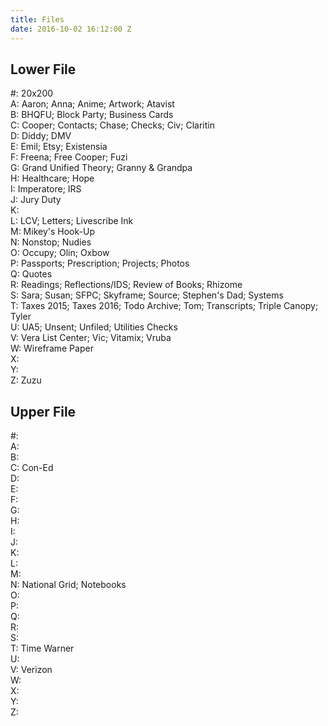 ```yaml
---
title: Files
date: 2016-10-02 16:12:00 Z
---
```


## Lower File

#: 20x200  
A: Aaron; Anna; Anime; Artwork; Atavist  
B: BHQFU; Block Party; Business Cards  
C: Cooper; Contacts; Chase; Checks; Civ; Claritin  
D: Diddy; DMV  
E: Emil; Etsy; Existensia  
F: Freena; Free Cooper; Fuzi  
G: Grand Unified Theory; Granny & Grandpa  
H: Healthcare; Hope  
I: Imperatore; IRS  
J: Jury Duty  
K:  
L: LCV; Letters; Livescribe Ink  
M: Mikey's Hook-Up  
N: Nonstop; Nudies  
O: Occupy; Olin; Oxbow  
P: Passports; Prescription; Projects; Photos  
Q: Quotes  
R: Readings; Reflections/IDS; Review of Books; Rhizome  
S: Sara; Susan; SFPC; Skyframe; Source; Stephen's Dad; Systems  
T: Taxes 2015; Taxes 2016; Todo Archive; Tom; Transcripts; Triple Canopy; Tyler  
U: UA5; Unsent; Unfiled; Utilities Checks  
V: Vera List Center; Vic; Vitamix; Vruba  
W: Wireframe Paper  
X:  
Y:  
Z: Zuzu  

## Upper File

#:  
A:  
B:  
C: Con-Ed  
D:  
E:  
F:  
G:  
H:  
I:  
J:  
K:  
L:  
M:  
N: National Grid; Notebooks  
O:  
P:  
Q:  
R:  
S:  
T: Time Warner  
U:  
V: Verizon  
W:  
X:  
Y:  
Z:  